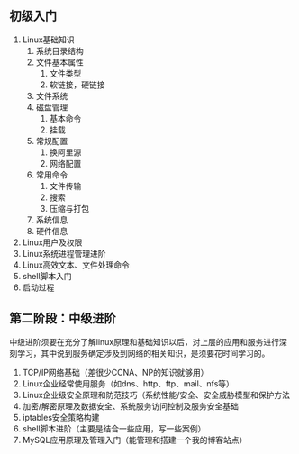 ## 初级入门

1. Linux基础知识
   1. 系统目录结构
   2. 文件基本属性
      1. 文件类型
      2. 软链接，硬链接
   3. 文件系统
   4. 磁盘管理
      1. 基本命令
      2. 挂载
   5. 常规配置
      1. 换阿里源
      2. 网络配置
   6. 常用命令
      1. 文件传输
      2. 搜索
      3. 压缩与打包
   7. 系统信息
   8. 硬件信息
2. Linux用户及权限
3. Linux系统进程管理进阶
4. Linux高效文本、文件处理命令
5. shell脚本入门
6. 启动过程

## 第二阶段：中级进阶

中级进阶须要在充分了解linux原理和基础知识以后，对上层的应用和服务进行深刻学习，其中说到服务确定涉及到网络的相关知识，是须要花时间学习的。

1. TCP/IP网络基础（差很少CCNA、NP的知识就够用）
2. Linux企业经常使用服务（如dns、http、ftp、mail、nfs等）
3. Linux企业级安全原理和防范技巧（系统性能/安全、安全威胁模型和保护方法
4. 加密/解密原理及数据安全、系统服务访问控制及服务安全基础
5. iptables安全策略构建
6. shell脚本进阶（主要是结合一些应用，写一些案例）
7. MySQL应用原理及管理入门（能管理和搭建一个我的博客站点）

